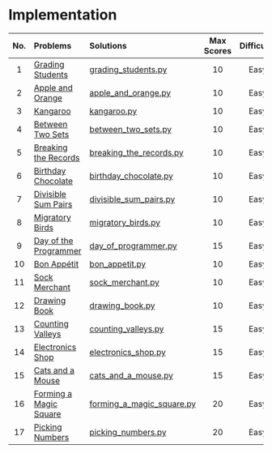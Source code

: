# Implementation

| No. | Problems | Solutions | Max Scores | Difficulty |
|:---:|:---------|:----------|:----------:|:----------:|
| 1 | [Grading Students](https://www.hackerrank.com/challenges/grading/problem) | [grading_students.py](https://github.com/quqixun/Hackerrank_Python/blob/master/Algorithm/Implementation/grading_students.py) | 10 | Easy |
| 2 | [Apple and Orange](https://www.hackerrank.com/challenges/apple-and-orange/problem) | [apple_and_orange.py](https://github.com/quqixun/Hackerrank_Python/blob/master/Algorithm/Implementation/apple_and_orange.py) | 10 | Easy |
| 3 | [Kangaroo](https://www.hackerrank.com/challenges/kangaroo/problem) | [kangaroo.py](https://github.com/quqixun/Hackerrank_Python/blob/master/Algorithm/Implementation/kangaroo.py) | 10 | Easy |
| 4 | [Between Two Sets](https://www.hackerrank.com/challenges/between-two-sets/problem) | [between_two_sets.py](https://github.com/quqixun/Hackerrank_Python/blob/master/Algorithm/Implementation/between_two_sets.py) | 10 | Easy |
| 5 | [Breaking the Records](https://www.hackerrank.com/challenges/breaking-best-and-worst-records/problem) | [breaking_the_records.py](https://github.com/quqixun/Hackerrank_Python/blob/master/Algorithm/Implementation/breaking_the_records.py) | 10 | Easy |
| 6 | [Birthday Chocolate](https://www.hackerrank.com/challenges/the-birthday-bar/problem) | [birthday_chocolate.py](https://github.com/quqixun/Hackerrank_Python/blob/master/Algorithm/Implementation/birthday_chocolate.py) | 10 | Easy |
| 7 | [Divisible Sum Pairs](https://www.hackerrank.com/challenges/divisible-sum-pairs/problem) | [divisible_sum_pairs.py](https://github.com/quqixun/Hackerrank_Python/blob/master/Algorithm/Implementation/divisible_sum_pairs.py) | 10 | Easy |
| 8 | [Migratory Birds](https://www.hackerrank.com/challenges/migratory-birds/problem) | [migratory_birds.py](https://github.com/quqixun/Hackerrank_Python/blob/master/Algorithm/Implementation/migratory_birds.py) | 10 | Easy |
| 9 | [Day of the Programmer](https://www.hackerrank.com/challenges/day-of-the-programmer/problem) | [day_of_programmer.py](https://github.com/quqixun/Hackerrank_Python/blob/master/Algorithm/Implementation/day_of_programmer.py) | 15 | Easy |
| 10 | [Bon Appétit](https://www.hackerrank.com/challenges/bon-appetit/problem) | [bon_appetit.py](https://github.com/quqixun/Hackerrank_Python/blob/master/Algorithm/Implementation/bon_appetit.py) | 10 | Easy |
| 11 | [Sock Merchant](https://www.hackerrank.com/challenges/sock-merchant/problem) | [sock_merchant.py](https://github.com/quqixun/Hackerrank_Python/blob/master/Algorithm/Implementation/sock_merchant.py) | 10 | Easy |
| 12 | [Drawing Book](https://www.hackerrank.com/challenges/drawing-book/problem) | [drawing_book.py](https://github.com/quqixun/Hackerrank_Python/blob/master/Algorithm/Implementation/drawing_book.py) | 10 | Easy |
| 13 | [Counting Valleys](https://www.hackerrank.com/challenges/counting-valleys/problem) | [counting_valleys.py](https://github.com/quqixun/Hackerrank_Python/blob/master/Algorithm/Implementation/counting_valleys.py) | 15 | Easy |
| 14 | [Electronics Shop](https://www.hackerrank.com/challenges/electronics-shop/problem) | [electronics_shop.py](https://github.com/quqixun/Hackerrank_Python/blob/master/Algorithm/Implementation/electronics_shop.py) | 15 | Easy |
| 15 | [Cats and a Mouse](https://www.hackerrank.com/challenges/cats-and-a-mouse/problem) | [cats_and_a_mouse.py](https://github.com/quqixun/Hackerrank_Python/blob/master/Algorithm/Implementation/cats_and_a_mouse.py) | 15 | Easy |
| 16 | [Forming a Magic Square](https://www.hackerrank.com/challenges/magic-square-forming/problem) | [forming_a_magic_square.py](https://github.com/quqixun/Hackerrank_Python/blob/master/Algorithm/Implementation/forming_a_magic_square.py) | 20 | Easy |
| 17 | [Picking Numbers](https://www.hackerrank.com/challenges/picking-numbers/problem) | [picking_numbers.py](https://github.com/quqixun/Hackerrank_Python/blob/master/Algorithm/Implementation/picking_numbers.py) | 20 | Easy |
